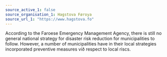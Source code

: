 ```yaml
---
source_active_1: false
source_organisation_1: Hagstova Føroya
source_url_1: "https://www.hagstova.fo"
---
```

According to the Faroese Emergency Management Agency, there is still no general national strategy for disaster risk reduction for municipalities to follow. However, a number of municipalities have in their local strategies incorporated preventive measures við respect to local riscs.
